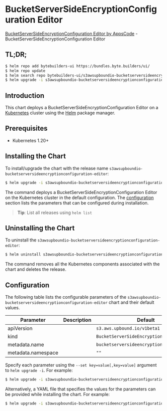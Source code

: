 # BucketServerSideEncryptionConfiguration Editor

[BucketServerSideEncryptionConfiguration Editor by AppsCode](https://byte.builders) - BucketServerSideEncryptionConfiguration Editor

## TL;DR;

```bash
$ helm repo add bytebuilders-ui https://bundles.byte.builders/ui/
$ helm repo update
$ helm search repo bytebuilders-ui/s3awsupboundio-bucketserversideencryptionconfiguration-editor --version=v0.4.18
$ helm upgrade -i s3awsupboundio-bucketserversideencryptionconfiguration-editor bytebuilders-ui/s3awsupboundio-bucketserversideencryptionconfiguration-editor -n default --create-namespace --version=v0.4.18
```

## Introduction

This chart deploys a BucketServerSideEncryptionConfiguration Editor on a [Kubernetes](http://kubernetes.io) cluster using the [Helm](https://helm.sh) package manager.

## Prerequisites

- Kubernetes 1.20+

## Installing the Chart

To install/upgrade the chart with the release name `s3awsupboundio-bucketserversideencryptionconfiguration-editor`:

```bash
$ helm upgrade -i s3awsupboundio-bucketserversideencryptionconfiguration-editor bytebuilders-ui/s3awsupboundio-bucketserversideencryptionconfiguration-editor -n default --create-namespace --version=v0.4.18
```

The command deploys a BucketServerSideEncryptionConfiguration Editor on the Kubernetes cluster in the default configuration. The [configuration](#configuration) section lists the parameters that can be configured during installation.

> **Tip**: List all releases using `helm list`

## Uninstalling the Chart

To uninstall the `s3awsupboundio-bucketserversideencryptionconfiguration-editor`:

```bash
$ helm uninstall s3awsupboundio-bucketserversideencryptionconfiguration-editor -n default
```

The command removes all the Kubernetes components associated with the chart and deletes the release.

## Configuration

The following table lists the configurable parameters of the `s3awsupboundio-bucketserversideencryptionconfiguration-editor` chart and their default values.

|     Parameter      | Description |                       Default                        |
|--------------------|-------------|------------------------------------------------------|
| apiVersion         |             | <code>s3.aws.upbound.io/v1beta1</code>               |
| kind               |             | <code>BucketServerSideEncryptionConfiguration</code> |
| metadata.name      |             | <code>bucketserversideencryptionconfiguration</code> |
| metadata.namespace |             | <code>""</code>                                      |


Specify each parameter using the `--set key=value[,key=value]` argument to `helm upgrade -i`. For example:

```bash
$ helm upgrade -i s3awsupboundio-bucketserversideencryptionconfiguration-editor bytebuilders-ui/s3awsupboundio-bucketserversideencryptionconfiguration-editor -n default --create-namespace --version=v0.4.18 --set apiVersion=s3.aws.upbound.io/v1beta1
```

Alternatively, a YAML file that specifies the values for the parameters can be provided while
installing the chart. For example:

```bash
$ helm upgrade -i s3awsupboundio-bucketserversideencryptionconfiguration-editor bytebuilders-ui/s3awsupboundio-bucketserversideencryptionconfiguration-editor -n default --create-namespace --version=v0.4.18 --values values.yaml
```
